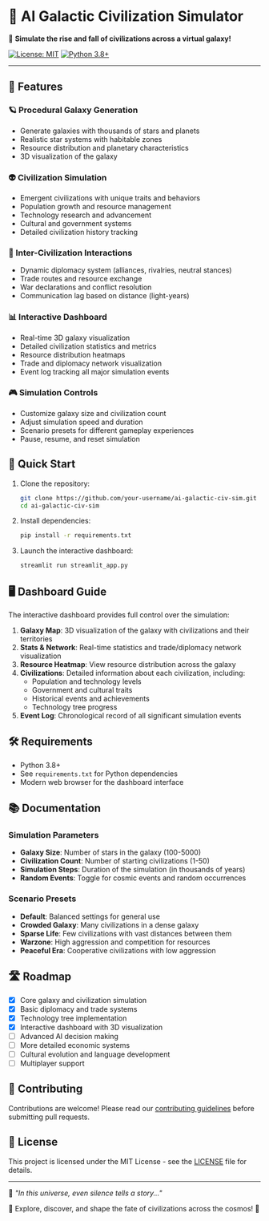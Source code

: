 # 🌌 AI Galactic Civilization Simulator

🚀 **Simulate the rise and fall of civilizations across a virtual galaxy!**

[![License: MIT](https://img.shields.io/badge/License-MIT-yellow.svg)](https://opensource.org/licenses/MIT)
[![Python 3.8+](https://img.shields.io/badge/python-3.8+-blue.svg)](https://www.python.org/downloads/)

---

## 🌟 Features

### 🪐 Procedural Galaxy Generation
- Generate galaxies with thousands of stars and planets
- Realistic star systems with habitable zones
- Resource distribution and planetary characteristics
- 3D visualization of the galaxy

### 👽 Civilization Simulation
- Emergent civilizations with unique traits and behaviors
- Population growth and resource management
- Technology research and advancement
- Cultural and government systems
- Detailed civilization history tracking

### 🤝 Inter-Civilization Interactions
- Dynamic diplomacy system (alliances, rivalries, neutral stances)
- Trade routes and resource exchange
- War declarations and conflict resolution
- Communication lag based on distance (light-years)

### 📊 Interactive Dashboard
- Real-time 3D galaxy visualization
- Detailed civilization statistics and metrics
- Resource distribution heatmaps
- Trade and diplomacy network visualization
- Event log tracking all major simulation events

### 🎮 Simulation Controls
- Customize galaxy size and civilization count
- Adjust simulation speed and duration
- Scenario presets for different gameplay experiences
- Pause, resume, and reset simulation

## 🚀 Quick Start

1. Clone the repository:
   ```bash
   git clone https://github.com/your-username/ai-galactic-civ-sim.git
   cd ai-galactic-civ-sim
   ```

2. Install dependencies:
   ```bash
   pip install -r requirements.txt
   ```

3. Launch the interactive dashboard:
   ```bash
   streamlit run streamlit_app.py
   ```

## 🖥️ Dashboard Guide

The interactive dashboard provides full control over the simulation:

1. **Galaxy Map**: 3D visualization of the galaxy with civilizations and their territories
2. **Stats & Network**: Real-time statistics and trade/diplomacy network visualization
3. **Resource Heatmap**: View resource distribution across the galaxy
4. **Civilizations**: Detailed information about each civilization, including:
   - Population and technology levels
   - Government and cultural traits
   - Historical events and achievements
   - Technology tree progress
5. **Event Log**: Chronological record of all significant simulation events

## 🛠 Requirements
- Python 3.8+
- See `requirements.txt` for Python dependencies
- Modern web browser for the dashboard interface

## 📚 Documentation

### Simulation Parameters
- **Galaxy Size**: Number of stars in the galaxy (100-5000)
- **Civilization Count**: Number of starting civilizations (1-50)
- **Simulation Steps**: Duration of the simulation (in thousands of years)
- **Random Events**: Toggle for cosmic events and random occurrences

### Scenario Presets
- **Default**: Balanced settings for general use
- **Crowded Galaxy**: Many civilizations in a dense galaxy
- **Sparse Life**: Few civilizations with vast distances between them
- **Warzone**: High aggression and competition for resources
- **Peaceful Era**: Cooperative civilizations with low aggression

## 🛣 Roadmap
- [x] Core galaxy and civilization simulation
- [x] Basic diplomacy and trade systems
- [x] Technology tree implementation
- [x] Interactive dashboard with 3D visualization
- [ ] Advanced AI decision making
- [ ] More detailed economic systems
- [ ] Cultural evolution and language development
- [ ] Multiplayer support

## 🤝 Contributing
Contributions are welcome! Please read our [contributing guidelines](CONTRIBUTING.md) before submitting pull requests.

## 📜 License
This project is licensed under the MIT License - see the [LICENSE](LICENSE) file for details.

---

🧠 *"In this universe, even silence tells a story..."* 

🌌 Explore, discover, and shape the fate of civilizations across the cosmos! 🚀